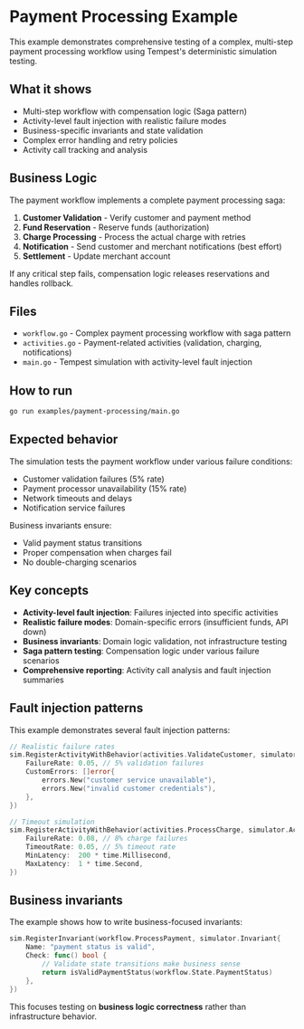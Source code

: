 # Payment Processing Example

This example demonstrates comprehensive testing of a complex, multi-step payment processing workflow using Tempest's deterministic simulation testing.

## What it shows

- Multi-step workflow with compensation logic (Saga pattern)
- Activity-level fault injection with realistic failure modes
- Business-specific invariants and state validation
- Complex error handling and retry policies
- Activity call tracking and analysis

## Business Logic

The payment workflow implements a complete payment processing saga:

1. **Customer Validation** - Verify customer and payment method
2. **Fund Reservation** - Reserve funds (authorization)
3. **Charge Processing** - Process the actual charge with retries
4. **Notification** - Send customer and merchant notifications (best effort)
5. **Settlement** - Update merchant account

If any critical step fails, compensation logic releases reservations and handles rollback.

## Files

- `workflow.go` - Complex payment processing workflow with saga pattern
- `activities.go` - Payment-related activities (validation, charging, notifications)
- `main.go` - Tempest simulation with activity-level fault injection

## How to run

```bash
go run examples/payment-processing/main.go
```

## Expected behavior

The simulation tests the payment workflow under various failure conditions:

- Customer validation failures (5% rate)
- Payment processor unavailability (15% rate) 
- Network timeouts and delays
- Notification service failures

Business invariants ensure:
- Valid payment status transitions
- Proper compensation when charges fail
- No double-charging scenarios

## Key concepts

- **Activity-level fault injection**: Failures injected into specific activities
- **Realistic failure modes**: Domain-specific errors (insufficient funds, API down)
- **Business invariants**: Domain logic validation, not infrastructure testing
- **Saga pattern testing**: Compensation logic under various failure scenarios
- **Comprehensive reporting**: Activity call analysis and fault injection summaries

## Fault injection patterns

This example demonstrates several fault injection patterns:

```go
// Realistic failure rates
sim.RegisterActivityWithBehavior(activities.ValidateCustomer, simulator.ActivityBehavior{
    FailureRate: 0.05, // 5% validation failures
    CustomErrors: []error{
        errors.New("customer service unavailable"),
        errors.New("invalid customer credentials"),
    },
})

// Timeout simulation
sim.RegisterActivityWithBehavior(activities.ProcessCharge, simulator.ActivityBehavior{
    FailureRate: 0.08, // 8% charge failures
    TimeoutRate: 0.05, // 5% timeout rate
    MinLatency:  200 * time.Millisecond,
    MaxLatency:  1 * time.Second,
})
```

## Business invariants

The example shows how to write business-focused invariants:

```go
sim.RegisterInvariant(workflow.ProcessPayment, simulator.Invariant{
    Name: "payment status is valid",
    Check: func() bool {
        // Validate state transitions make business sense
        return isValidPaymentStatus(workflow.State.PaymentStatus)
    },
})
```

This focuses testing on **business logic correctness** rather than infrastructure behavior.